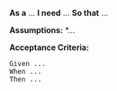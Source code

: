 **As a** ...
**I need** ...
**So that** ...

**Assumptions:** 
*...

**Acceptance Criteria:**
```
Given ...
When ...
Then ...
```
